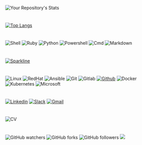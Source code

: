 ![Your Repository's Stats](https://github-readme-stats.vercel.app/api?username=christophe-freijanes&show_icons=true&theme=dark)
#
[![Top Langs](https://github-readme-stats.vercel.app/api/top-langs/?username=christophe-freijanes&layout=compact&theme=dark)](https://github.com/christophe-freijanes/christophe-freijanes)
#
![Shell](https://img.shields.io/badge/Shell_Script-121011?style=for-the-badge&logo=gnu-bash&logoColor=white)
![Ruby](https://img.shields.io/badge/Ruby-CC342D?style=for-the-badge&logo=ruby&logoColor=white)
![Python](https://img.shields.io/badge/Python-FFD43B?style=for-the-badge&logo=python&logoColor=darkgreen)
![Powershell](https://img.shields.io/badge/PowerShell-5391FE?style=for-the-badge&logo=PowerShell&logoColor=white)
![Cmd](https://img.shields.io/badge/windows%20terminal-4D4D4D?style=for-the-badge&logo=windows%20terminal&logoColor=white)
![Markdown](https://img.shields.io/badge/Markdown-000000?style=for-the-badge&logo=markdown&logoColor=white)
#
[![Sparkline](https://stars.medv.io/christophe-freijanes/christophe-freijanes.svg)](https://stars.medv.io/christophe-freijanes/christophe-freijanes)
#
![Linux](https://img.shields.io/badge/Linux-FCC624?style=for-the-badge&logo=linux&logoColor=black)
![RedHat](https://img.shields.io/badge/Red%20Hat-EE0000?style=for-the-badge&logo=redhat&logoColor=white)
![Ansible](https://img.shields.io/badge/Ansible-000000?style=for-the-badge&logo=ansible&logoColor=white)
![Git](https://img.shields.io/badge/Git-F05032?style=for-the-badge&logo=git&logoColor=white)
![Gitlab](https://img.shields.io/badge/GitLab-330F63?style=for-the-badge&logo=gitlab&logoColor=white)
[![Github](https://img.shields.io/badge/GitHub-100000?style=for-the-badge&logo=github&logoColor=white)](https://bit.ly/3moE9DP)
![Docker](https://img.shields.io/badge/Docker-2CA5E0?style=for-the-badge&logo=docker&logoColor=white)
![Kubernetes](https://img.shields.io/badge/kubernetes-326ce5.svg?&style=for-the-badge&logo=kubernetes&logoColor=white)
![Microsoft](https://img.shields.io/badge/Microsoft-666666?style=for-the-badge&logo=microsoft&logoColor=white)
#
[![Linkedin](https://img.shields.io/badge/linkedin-%230077B5.svg?&style=for-the-badge&logo=linkedin&logoColor=white)](https://bit.ly/3lXfg1Z)
[![Slack](https://img.shields.io/badge/Slack-4A154B?style=for-the-badge&logo=slack&logoColor=white)](https://bit.ly/3jQrlVe)
[![Gmail](https://img.shields.io/badge/Gmail-D14836?style=for-the-badge&logo=gmail&logoColor=white)](mailto:christophe.freijanes@gmail.com?subjects=[Gitub-Contact])
#
![CV](https://bit.ly/3nBxZQ0)
#
![GitHub watchers](https://img.shields.io/github/watchers/christophe-freijanes/christophe-freijanes?color=brightgreen&style=flat-square) 
![GitHub forks](https://img.shields.io/github/forks/christophe-freijanes/christophe-freijanes?color=blue&style=flat-square) 
![GitHub followers](https://img.shields.io/github/followers/christophe-freijanes?color=red&style=flat-square)
![](https://komarev.com/ghpvc/?username=christophe-freijanes&color=blueviolet&style=flat-square)
